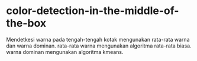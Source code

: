 # color-detection-in-the-middle-of-the-box
Mendetkesi warna pada tengah-tengah kotak mengunakan rata-rata warna dan warna dominan.
rata-rata warna mengunakan algoritma rata-rata biasa.
warna dominan mengunakan algoritma kmeans.
